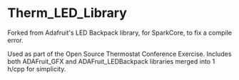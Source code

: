 Therm_LED_Library
==========================

Forked from Adafruit's LED Backpack library, for SparkCore, to fix a compile error.

Used as part of the Open Source Thermostat Conference Exercise.
Includes both ADAFruit_GFX and ADAFruit_LEDBackpack libraries merged into 1 h/cpp for simplicity.
